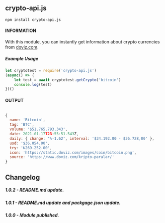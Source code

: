## crypto-api.js

```shell
npm install crypto-api.js
```

#### INFORMATION
With this module, you can instantly get information about crypto currencies from [doviz.com](https://www.doviz.com/).

##### Example Usage 

````javascript
let cryptotest = require('crypto-api.js')
(async() => { 
    let test = await cryptotest.getCrypto('bitcoin')
    console.log(test)
})()

````

#### OUTPUT

````javascript

{
  name: 'Bitcoin',
  tag: 'BTC',
  volume: '$51.765.793.343',
  date: 2021-01-17T23:55:51.543Z,
  daily: { change: '%-1.62', interval: '$34.192.00 - $36.728,00' },
  usd: '$36.054.00',
  try: '₺269.252.00',
  icon: 'https://static.doviz.com/images/coin/bitcoin.png',
  source: 'https://www.doviz.com/kripto-paralar/'
}

````

## Changelog

##### 1.0.2  -  README.md update.

##### 1.0.1  -  README.md update and packgage.json update.

##### 1.0.0  -  Module published.
